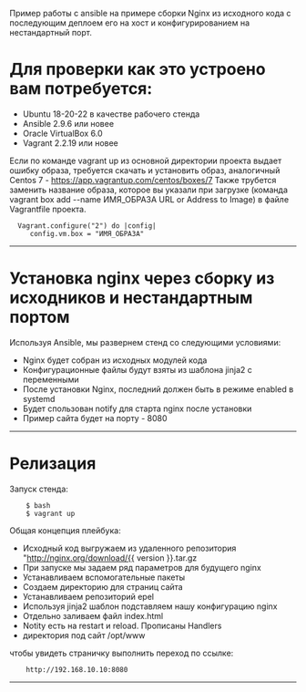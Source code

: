 Пример работы с ansible на примере сборки Nginx из исходного кода с последующим деплоем его на хост и конфигурированием на нестандартный порт.

# Для проверки как это устроено вам потребуется:
- Ubuntu 18-20-22 в качестве рабочего стенда
- Ansible 2.9.6 или новее
- Oracle VirtualBox 6.0
- Vagrant 2.2.19 или новее

Если по команде vagrant up из основной директории проекта выдает ошибку образа, требуется скачать и установить образ, аналогичный Centos 7 -  https://app.vagrantup.com/centos/boxes/7
Также трубется заменить название образа, которое вы указали при загрузке (команда vagrant box add --name ИМЯ_ОБРАЗА URL or Address to Image) в файле Vagrantfile проекта.

      Vagrant.configure("2") do |config|
         config.vm.box = "ИМЯ_ОБРАЗА"

------------------------------------------------------------

# Установка nginx через сборку из исходников и нестандартным портом

Используя Ansible, мы развернем стенд со следующими условиями:
- Nginx будет собран из исходных модулей кода
- Конфигурационные файлы будут взяты из шаблона jinja2 с переменными
- После установки Nginx, последний должен быть в режиме enabled в systemd
- Будет спользован notify для старта nginx после установки
- Пример сайта будет на порту - 8080

-------------------------------------------------------
# Релизация

Запуск стенда:

		$ bash
		$ vagrant up

Общая концепция плейбука:
- Исходный код выгружаем из удаленного репозитория "http://nginx.org/download/{{ version }}.tar.gz
- При запуске мы задаем ряд параметров для будущего nginx
- Устанавливаем вспомогательные пакеты
- Создаем директорию для страниц сайта
- Устанавливаем репозиторий epel 
- Используя jinja2 шаблон подставляем нашу конфигурацию nginx
- Отдельно заливаем файл index.html
- Notity есть на restart и reload. Прописаны Handlers
- директория под сайт /opt/www

чтобы увидеть страничку выполнить переход по ссылке:

		http://192.168.10.10:8080

---

